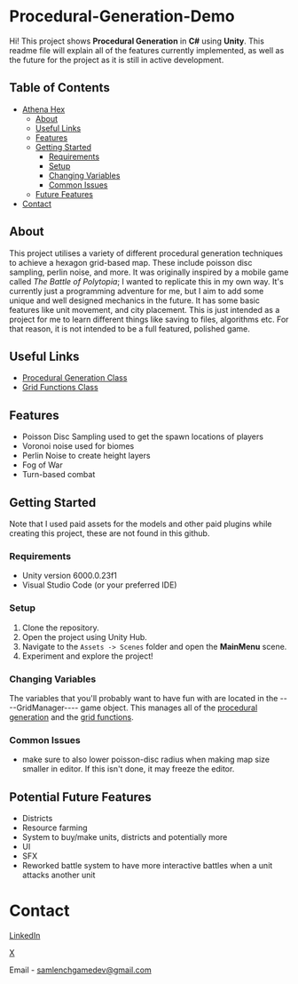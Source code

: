 # Procedural-Generation-Demo

Hi! This project shows **Procedural Generation** in **C#** using **Unity**. This readme file will explain all of the features currently implemented, as well as the future for the project as it is still in active development.
## Table of Contents
- [Athena Hex](#athena-hex)
  * [About](#about)
  * [Useful Links](#useful-links)
  * [Features](#features)
  * [Getting Started](#getting-started)
    + [Requirements](#requirements)
    + [Setup](#setup)
    + [Changing Variables](#changing-variables)
    + [Common Issues](#common-issues)
  * [Future Features](#future-features)
- [Contact](#contact)

## About

This project utilises a variety of different procedural generation techniques to achieve a hexagon grid-based map. These include poisson disc sampling, perlin noise, and more. It was originally inspired by a mobile game called *The Battle of Polytopia*; I wanted to replicate this in my own way. It's currently just a programming adventure for me, but I aim to add some unique and well designed mechanics in the future. It has some basic features like unit movement, and city placement. This is just intended as a project for me to learn different things like saving to files, algorithms etc. For that reason, it is not intended to be a full featured, polished game.
## Useful Links
 - [Procedural Generation Class](https://github.com/lenchsam/Procedural-Generation-Demo/blob/main/Assets/Scripts/HexGrid/ProceduralGeneration.cs)
 - [Grid Functions Class](https://github.com/lenchsam/Procedural-Generation-Demo/blob/main/Assets/Scripts/HexGrid/HexGrid.cs)

## Features

 - Poisson Disc Sampling used to get the spawn locations of players
 - Voronoi noise used for biomes
 - Perlin Noise to create height layers
 - Fog of War
 - Turn-based combat

## Getting Started
Note that I used paid assets for the models and other paid plugins while creating this project, these are not found in this github. 
### Requirements

 - Unity version 6000.0.23f1
 - Visual Studio Code (or your preferred IDE)

### Setup
 1. Clone the repository. 
 2. Open the project using Unity Hub.
 3. Navigate to the `Assets -> Scenes` folder and open the **MainMenu** scene.
 4. Experiment and explore the project!

### Changing Variables
The variables that you'll probably want to have fun with are located in the ----GridManager---- game object. This manages all of the [procedural generation](https://github.com/lenchsam/Procedural-Generation-Demo/blob/main/Assets/Scripts/HexGrid/ProceduralGeneration.cs) and the [grid functions](https://github.com/lenchsam/Procedural-Generation-Demo/blob/main/Assets/Scripts/HexGrid/HexGrid.cs).

### Common Issues
 - make sure to also lower poisson-disc radius when making map size smaller in editor. If this isn't done, it may freeze the editor.

## Potential Future Features
 - Districts
 - Resource farming
 - System to buy/make units, districts and potentially more
 - UI
 - SFX
 - Reworked battle system to have more interactive battles when a unit attacks another unit
# Contact
[LinkedIn](https://www.linkedin.com/in/sam-lench-8586b6279/)

[X](https://x.com/SamLenchGameDev)

Email - samlenchgamedev@gmail.com
